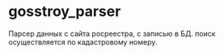 # gosstroy_parser

Парсер данных с сайта росреестра, с записью в БД.
поиск осуществляется по кадастровому номеру.
